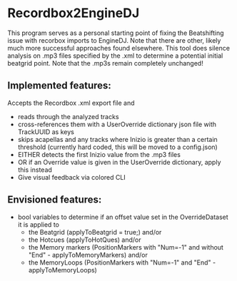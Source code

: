 # Recordbox2EngineDJ
This program serves as a personal starting point of fixing the Beatshifting issue with recorbox imports to EngineDJ.
Note that there are other, likely much more successful approaches found elsewhere.
This tool does silence analysis on .mp3 files specified by the .xml to determine a potential initial beatgrid point. Note that the .mp3s remain completely unchanged!

## Implemented features:
Accepts the Recordbox .xml export file and
- reads through the analyzed tracks
- cross-references them with a UserOverride dictionary json file with TrackUUID as keys
- skips acapellas and any tracks where Inizio is greater than a certain threshold (currently hard coded, this will be moved to a config.json)
- EITHER detects the first Inizio value from the .mp3 files
- OR if an Override value is given in the UserOverride dictionary, apply this instead
- Give visual feedback via colored CLI

## Envisioned features:
- bool variables to determine if an offset value set in the OverrideDataset it is applied to
  - the Beatgrid (applyToBeatgrid = true;) and/or
  - the Hotcues (applyToHotQues) and/or
  - the Memory markers (PositionMarkers with "Num=-1" and without "End" - applyToMemoryMarkers) and/or
  - the MemoryLoops (PositionMarkers with "Num=-1" and "End" - applyToMemoryLoops)
